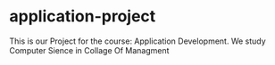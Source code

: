 # application-project
This is our Project for the course: Application Development. We study Computer Sience in Collage Of Managment 

